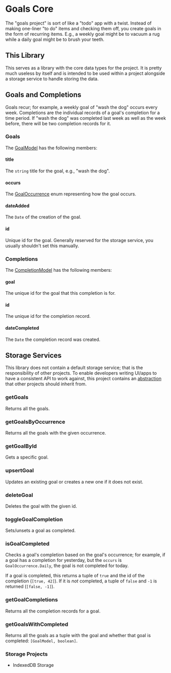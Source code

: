 # Goals Core

The "goals project" is sort of like a "todo" app with a twist. Instead of making
one-liner "to do" items and checking them off, you create goals in the form
of recurring items. E.g., a weekly goal might be to vacuum a rug while a daily
goal might be to brush your teeth.

## This Library

This serves as a library with the core data types for the project.
It is pretty much useless by itself and is intended to be used within a
project alongside a storage service to handle storing the data.

## Goals and Completions

Goals recur; for example, a weekly goal of "wash the dog" occurs every week.
Completions are the individual records of a goal's completion for a time
period. If "wash the dog" was completed last week as well as the week before,
there will be two completion records for it.

### Goals

The [GoalModel](src/goal-model.ts) has the following members:

#### title

The `string` title for the goal, e.g., "wash the dog".

#### occurs

The [GoalOccurrence](src/goal-model.ts) enum representing how the goal occurs.

#### dateAdded

The `Date` of the creation of the goal.

#### id

Unique id for the goal. Generally reserved for the storage service, you usually
shouldn't set this manually.

### Completions

The [CompletionModel](src/completion-model.ts) has the following members:

#### goal

The unique id for the goal that this completion is for.

#### id

The unique id for the completion record.

#### dateCompleted

The `Date` the completion record was created.

## Storage Services

This library does not contain a default storage service; that is the
responsibility of other projects. To enable developers writing UI/apps to have
a consistent API to work against, this project contains an [abstraction](src/index.ts) that
other projects should inherit from.

### getGoals

Returns all the goals.

### getGoalsByOccurrence

Returns all the goals with the given occurrence.

### getGoalById

Gets a specific goal.

### upsertGoal

Updates an existing goal or creates a new one if it does not exist.

### deleteGoal

Deletes the goal with the given id.

### toggleGoalCompletion

Sets/unsets a goal as completed.

### isGoalCompleted

Checks a goal's completion based on the goal's occurrence; for example, if a
goal has a completion for yesterday, but the `occurs` is `GoalOccurrence.Daily`,
the goal is not completed for today.

If a goal is completed, this returns a tuple of `true` and the id of the
completion (`[true, 42]`). If it is _not_ completed, a tuple of `false`
and `-1` is returned (`[false, -1]`).

### getGoalCompletions

Returns all the completion records for a goal.

### getGoalsWithCompleted

Returns all the goals as a tuple with the goal and whether that goal is
completed: `[GoalModel, boolean]`.

### Storage Projects

- IndexedDB Storage
